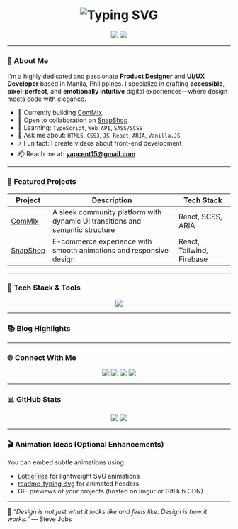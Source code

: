 <!-- README.md -->

<h1 align="center">
  <img src="https://readme-typing-svg.demolab.com?font=Fira+Code&size=28&pause=1000&color=00F7FF&center=true&vCenter=true&width=435&lines=Hi+%F0%9F%91%8B%2C+I'm+Vincent+Yap;Product+Designer+%26+UI%2FUX+Developer;Crafting+Seamless+User+Experiences" alt="Typing SVG" />
</h1>

<p align="center">
  <img src="https://img.shields.io/badge/Location-Manila%2C%20Philippines-blue?style=flat-square" />
  <img src="https://komarev.com/ghpvc/?username=cent-yap&label=Profile%20views&color=0e75b6&style=flat-square" />
</p>

---

### 🧠 About Me

I'm a highly dedicated and passionate **Product Designer** and **UI/UX Developer** based in Manila, Philippines. I specialize in crafting **accessible**, **pixel-perfect**, and **emotionally intuitive** digital experiences—where design meets code with elegance.

- 🔭 Currently building [ComMIx](https://commix.netlify.app)
- 👯 Open to collaboration on [SnapShop](https://snapshop-e-commerce.netlify.app)
- 🌱 Learning: `TypeScript`, `Web API`, `SASS/SCSS`
- 💬 Ask me about: `HTML5`, `CSS3`, `JS`, `React`, `ARIA`, `Vanilla.JS`
- ⚡ Fun fact: I create videos about front-end development
- 📫 Reach me at: **yapcent15@gmail.com**

---

### 🚀 Featured Projects

| Project | Description | Tech Stack |
|--------|-------------|------------|
| [ComMIx](https://commix.netlify.app) | A sleek community platform with dynamic UI transitions and semantic structure | React, SCSS, ARIA |
| [SnapShop](https://snapshop-e-commerce.netlify.app) | E-commerce experience with smooth animations and responsive design | React, Tailwind, Firebase |

---

### 🧩 Tech Stack & Tools

<p align="center">
  <img src="https://skillicons.dev/icons?i=html,css,sass,js,ts,react,next,node,figma,tailwind,framer,photoshop,illustrator,php,mysql,java,swift,angular,svelte,webpack" />
</p>

---

### 📚 Blog Highlights

<!-- BLOG-POST-LIST:START -->
<!-- BLOG-POST-LIST:END -->

---

### 🌐 Connect With Me

<p align="center">
  <a href="https://dev.to/cent-yap"><img src="https://img.shields.io/badge/Dev.to-000?style=for-the-badge&logo=devdotto&logoColor=white"/></a>
  <a href="https://facebook.com/vincent.yap.2002"><img src="https://img.shields.io/badge/Facebook-1877F2?style=for-the-badge&logo=facebook&logoColor=white"/></a>
  <a href="https://instagram.com/centyap"><img src="https://img.shields.io/badge/Instagram-E4405F?style=for-the-badge&logo=instagram&logoColor=white"/></a>
  <a href="https://dribbble.com/yapcent"><img src="https://img.shields.io/badge/Dribbble-EA4C89?style=for-the-badge&logo=dribbble&logoColor=white"/></a>
</p>

---

### 📊 GitHub Stats

<p align="center">
  <img src="https://github-readme-stats.vercel.app/api?username=cent-yap&show_icons=true&theme=radical" />
  <img src="https://github-readme-stats.vercel.app/api/top-langs/?username=cent-yap&layout=compact&theme=radical" />
</p>

---

### 🎬 Animation Ideas (Optional Enhancements)

You can embed subtle animations using:
- [LottieFiles](https://lottiefiles.com/) for lightweight SVG animations
- [readme-typing-svg](https://github.com/DenverCoder1/readme-typing-svg) for animated headers
- GIF previews of your projects (hosted on Imgur or GitHub CDN)

---

🧭 _“Design is not just what it looks like and feels like. Design is how it works.”_ — Steve Jobs
